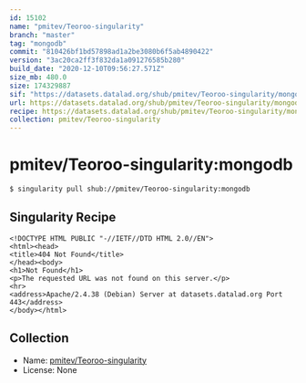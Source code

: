 ```yaml
---
id: 15102
name: "pmitev/Teoroo-singularity"
branch: "master"
tag: "mongodb"
commit: "810426bf1bd57898ad1a2be3080b6f5ab4890422"
version: "3ac20ca2ff3f832da1a091276585b280"
build_date: "2020-12-10T09:56:27.571Z"
size_mb: 480.0
size: 174329887
sif: "https://datasets.datalad.org/shub/pmitev/Teoroo-singularity/mongodb/2020-12-10-810426bf-3ac20ca2/3ac20ca2ff3f832da1a091276585b280.sif"
url: https://datasets.datalad.org/shub/pmitev/Teoroo-singularity/mongodb/2020-12-10-810426bf-3ac20ca2/
recipe: https://datasets.datalad.org/shub/pmitev/Teoroo-singularity/mongodb/2020-12-10-810426bf-3ac20ca2/Singularity
collection: pmitev/Teoroo-singularity
---
```


# pmitev/Teoroo-singularity:mongodb

```bash
$ singularity pull shub://pmitev/Teoroo-singularity:mongodb
```

## Singularity Recipe

```singularity
<!DOCTYPE HTML PUBLIC "-//IETF//DTD HTML 2.0//EN">
<html><head>
<title>404 Not Found</title>
</head><body>
<h1>Not Found</h1>
<p>The requested URL was not found on this server.</p>
<hr>
<address>Apache/2.4.38 (Debian) Server at datasets.datalad.org Port 443</address>
</body></html>
```

## Collection

 - Name: [pmitev/Teoroo-singularity](https://github.com/pmitev/Teoroo-singularity)
 - License: None

